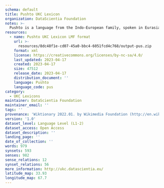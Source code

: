```yaml
---
schema: default
title: Pushto UKC Lexicon
organization: DataScientia Foundation
notes: >-
  Pushto is a language from the Indo-European family, spoken in Eurasia. The UKC Lexicon of Pushto is represented as a lexico-semantic network. It consists of words, word senses, synsets, as well as sense-level and synset-level relationships.
resources:
  - name: Pushto UKC Lexicon LMF format
    url: >-
      resources/8dc48f1e-cd07-45a0-bbc4-6051fcd4c768/output-pus.zip
    format: xml
    license: https://creativecommons.org/licenses/by-nc-sa/4.0/
    last_updated: 2023-04-17
    created: 2023-04-17
    size: 47512
    release_date: 2023-04-17
    distribution_document: ''
    language: Pushto
    language_code: pus
category:
  - UKC Lexicons
maintainer: DataScientia Foundation
maintainer_email: ''
tags: ''
provenance: 'Wiktionary 2022.01. by Wikimedia Foundation (http://en.wiktionary.org); CogNet 2.1 by Khuyagbaatar Batsuren, National University of Mongolia (http://cognet.ukc.disi.unitn.it); UniMet: Universal Metonymy 1.0 by Temuulen Khishigsuren and Gábor Bella (http://ukc.disi.unitn.it/index.php/metonymy/); MorphyNet 2.0 by Gábor Bella and Khuyagbaatar Batsuren (http://ukc.disi.unitn.it/index.php/morphynet/); Princeton WordNet 2.1 by Princeton University (https://wordnet.princeton.edu)'
version: '1.0'
dataset_level: Language Level (L1-2)
dataset_access: Open Access
dataset_description: ''
landing_page: ''
date_of_collection: ''
words: 979
synsets: 593
senses: 982
sense_relations: 12
synset_relations: 56
more_information: http://ukc.datascientia.eu/
latitude_map: 33.93
longitude_map: 67.7
---
```

